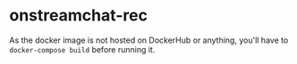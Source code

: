 # onstreamchat-rec
As the docker image is not hosted on DockerHub or anything, you'll have to `docker-compose build` before running it.
